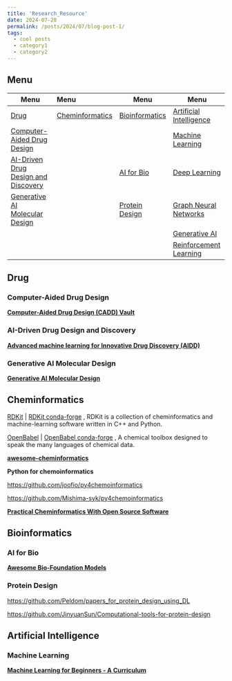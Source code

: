 ```yaml
---
title: 'Research_Resource'
date: 2024-07-28
permalink: /posts/2024/07/blog-post-1/
tags:
  - cool posts
  - category1
  - category2
---
```


## Menu



| Menu | Menu | Menu | Menu |
| ------ | :---------- | ------ | ------ |
| [Drug](#drug) | [Cheminformatics](#cheminformatics) | [Bioinformatics](#bioinformatics)  | [Artificial Intelligence](#artificial-intelligence) |
| [Computer-Aided Drug Design](#Computer-aided-drug-design) |  |  | [Machine Learning](#machine-learning) |
| [AI-Driven Drug Design and Discovery](#ai-driven-drug-design-and-discovery) |  | [AI for Bio](#ai-for-bio) | [Deep Learning](#deep-learning) |
| [Generative AI Molecular Design](#generative-ai-molecular-design) |  | [Protein Design](#protein-design) | [Graph Neural Networks](#graph-neural-networks) |
|  |  |  | [Generative AI](#generative-ai) |
|  |  |  | [Reinforcement Learning](#reinforcement-learning) |






## Drug



### Computer-Aided Drug Design



[**Computer-Aided Drug Design (CADD) Vault**](https://github.com/Tonylac77/CADD_Vault)



### AI-Driven Drug Design and Discovery


[**Advanced machine learning for Innovative Drug Discovery (AIDD)**](https://ai-dd.eu/)  





### Generative AI Molecular Design


[**Generative AI Molecular Design**](https://github.com/AspirinCode/papers-for-molecular-design-using-DL)  





## Cheminformatics


[RDKit](https://www.rdkit.org/) | [RDKit conda-forge](https://anaconda.org/conda-forge/rdkit) ,   RDKit is a collection of cheminformatics and machine-learning software written in C++ and Python.

[OpenBabel](https://github.com/openbabel/openbabel) | [OpenBabel conda-forge](https://anaconda.org/conda-forge/openbabel) , A chemical toolbox designed to speak the many languages of chemical data.


[**awesome-cheminformatics**](https://github.com/hsiaoyi0504/awesome-cheminformatics)  



**Python for chemoinformatics**

https://github.com/joofio/py4chemoinformatics  

https://github.com/Mishima-syk/py4chemoinformatics


[**Practical Cheminformatics With Open Source Software**](https://github.com/PatWalters/practical_cheminformatics_tutorials)  



## Bioinformatics






### AI for Bio



[**Awesome Bio-Foundation Models**](https://github.com/apeterswu/Awesome-Bio-Foundation-Models)





### Protein Design

https://github.com/Peldom/papers_for_protein_design_using_DL  

https://github.com/JinyuanSun/Computational-tools-for-protein-design  





## Artificial Intelligence






### Machine Learning


[**Machine Learning for Beginners - A Curriculum**](https://github.com/microsoft/ML-For-Beginners)  
